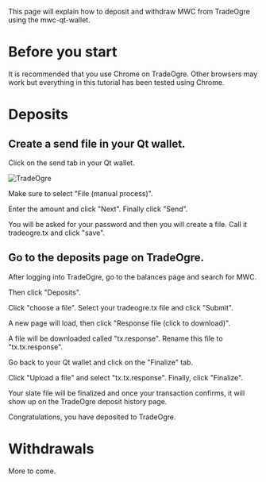 This page will explain how to deposit and withdraw MWC from TradeOgre using the mwc-qt-wallet.

# Before you start

It is recommended that you use Chrome on TradeOgre. Other browsers may work but everything in this tutorial has been tested using Chrome.

# Deposits

## Create a send file in your Qt wallet.

Click on the send tab in your Qt wallet.

![TradeOgre](https://raw.githubusercontent.com/mwcproject/mwc-qt-wallet/master/DOC/trade_orge_1.png)

Make sure to select "File (manual process)".

Enter the amount and click "Next". Finally click "Send".

You will be asked for your password and then you will create a file. Call it tradeogre.tx and click "save".

## Go to the deposits page on TradeOgre.

After logging into TradeOgre, go to the balances page and search for MWC.

Then click "Deposits".

Click "choose a file". Select your tradeogre.tx file and click "Submit".

A new page will load, then click "Response file (click to download)".

A file will be downloaded called "tx.response". Rename this file to "tx.tx.response".

Go back to your Qt wallet and click on the "Finalize" tab.

Click "Upload a file" and select "tx.tx.response". Finally, click "Finalize".

Your slate file will be finalized and once your transaction confirms, it will show up on the TradeOgre deposit history page.

Congratulations, you have deposited to TradeOgre.

# Withdrawals

More to come.
